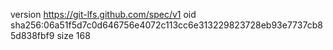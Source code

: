 version https://git-lfs.github.com/spec/v1
oid sha256:06a51f5d7c0d646756e4072c113cc6e313229823728eb93e7737cb85d838fbf9
size 168
